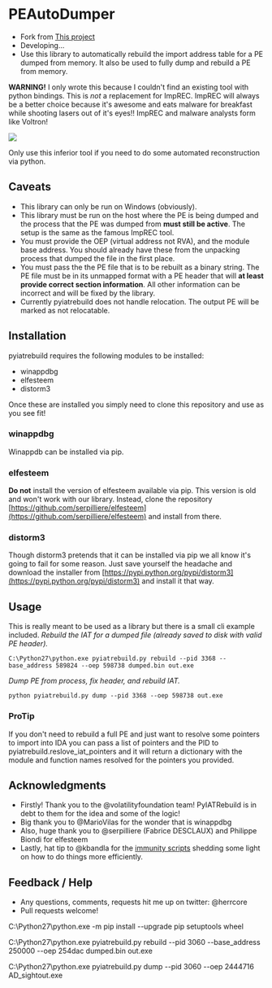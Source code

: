 # PEAutoDumper 
* Fork from [This project](https://github.com/OALabs/PyIATRebuild.git)
* Developing...
* Use this library to automatically rebuild the import address table for a PE dumped from memory. It also be used to fully dump and rebuild a PE from memory.


**WARNING!** I only wrote this because I couldn't find an existing tool with python bindings. 
This is _not_ a replacement for ImpREC. ImpREC will always be a better choice because it's awesome and eats malware for breakfast while shooting lasers out of it's eyes!! ImpREC and malware analysts form like Voltron! 

![](http://reactiongifs.me/wp-content/uploads/2013/12/Christmas-reindeer-transformer-santa-claus-warrior-psychedelic-reindeer.gif)

Only use this inferior tool if you need to do some automated reconstruction via python.

## Caveats 
* This library can only be run on Windows (obviously).
* This library must be run on the host where the PE is being dumped and the process that the PE was dumped from **must still be active**. The setup is the same as the famous ImpREC tool. 
* You must provide the OEP (virtual address not RVA), and the module base address. You should already have these from the unpacking process that dumped the file in the first place.
* You must pass the the PE file that is to be rebuilt as a binary string. The PE file must be in its unmapped format with a PE header that will **at least provide correct section information**. All other information can be incorrect and will be fixed by the library.
* Currently pyiatrebuild does not handle relocation. The output PE will be marked as not relocatable. 

## Installation 
pyiatrebuild requires the following modules to be installed:
* winappdbg
* elfesteem
* distorm3

Once these are installed you simply need to clone this repository and use as you see fit!

### winappdbg
Winappdb can be installed via pip.

### elfesteem
**Do not** install the version of elfesteem available via pip. This version is old and won't work with our library. Instead, clone the repository [https://github.com/serpilliere/elfesteem](https://github.com/serpilliere/elfesteem) and install from there.

### distorm3
Though distorm3 pretends that it can be installed via pip we all know it's going to fail for some reason. Just save yourself the headache and download the installer from [https://pypi.python.org/pypi/distorm3](https://pypi.python.org/pypi/distorm3) and install it that way.

## Usage
This is really meant to be used as a library but there is a small cli example included.
*Rebuild the IAT for a dumped file (already saved to disk with valid PE header).*
 
`C:\Python27\python.exe pyiatrebuild.py rebuild --pid 3368 --base_address 589824 --oep 598738 dumped.bin out.exe`

*Dump PE from process, fix header, and rebuild IAT.*
 
`python pyiatrebuild.py dump --pid 3368 --oep 598738 out.exe`

### ProTip
If you don't need to rebuild a full PE and just want to resolve some pointers to import into IDA you can pass a list of pointers and the PID to pyiatrebuild.reslove_iat_pointers and it will return a dictionary with the module and function names resolved for the pointers you provided. 

## Acknowledgments
* Firstly! Thank you to the @volatilityfoundation team! PyIATRebuild is in debt to them for the idea and some of the logic!
* Big thank you to @MarioVilas for the wonder that is winappdbg
* Also, huge thank you to @serpilliere (Fabrice DESCLAUX) and Philippe Biondi for elfesteem
* Lastly, hat tip to @kbandla for the [immunity scripts](https://github.com/kbandla/ImmunityDebuggerScripts) shedding some light on how to do things more efficiently.


## Feedback / Help
* Any questions, comments, requests hit me up on twitter: @herrcore 
* Pull requests welcome!

C:\Python27\python.exe -m pip install --upgrade pip setuptools wheel


C:\Python27\python.exe pyiatrebuild.py rebuild --pid 3060 --base_address 250000 --oep 254dac dumped.bin out.exe

C:\Python27\python.exe pyiatrebuild.py dump --pid 3060 --oep 2444716 AD_sightout.exe